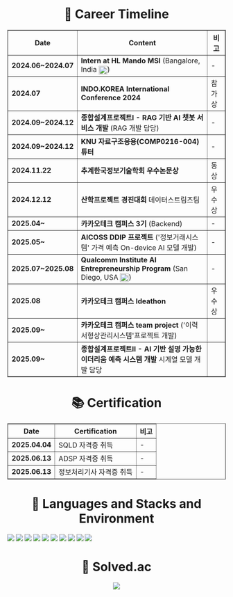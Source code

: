 <div align="center">
  <h1 style="font-size:2em;">🚀 Career Timeline</h1>
</div>
<table align="center" border="1" cellspacing="0" cellpadding="8">
  <thead>
    <tr>
      <th>Date</th>
      <th>Content</th>
      <th>비고</th>
    </tr>
  </thead>
  <tbody>
    <tr>
      <td><strong>2024.06~2024.07</strong></td>
      <td><strong>Intern at HL Mando MSI</strong> (Bangalore, India <img src="https://upload.wikimedia.org/wikipedia/en/thumb/4/41/Flag_of_India.svg/20px-Flag_of_India.svg.png" alt="India Flag" style="width:20px; vertical-align:middle;">)</td>
      <td>-</td>
    </tr>
    <tr>
      <td><strong>2024.07</strong></td>
      <td><strong>INDO.KOREA International Conference 2024</strong></td>
      <td>참가상</td>
    </tr>
    <tr>
      <td><strong>2024.09~2024.12</strong></td>
      <td><strong>종합설계프로젝트I - RAG 기반 AI 챗봇 서비스 개발</strong> (RAG 개발 담당)</td>
      <td>-</td>
    </tr>
    <tr>
      <td><strong>2024.09~2024.12</strong></td>
      <td><strong>KNU 자료구조응용(COMP0216-004) 튜터</strong></td>
      <td>-</td>
    </tr>
    <tr>
      <td><strong>2024.11.22</strong></td>
      <td><strong>추계한국정보기술학회 우수논문상</strong></td>
      <td>동상</td>
    </tr>
    <tr>
      <td><strong>2024.12.12</strong></td>
      <td><strong>산학프로젝트 경진대회</strong> 데이터스트림즈팀</td>
      <td>우수상</td>
    </tr>
    <tr>
      <td><strong>2025.04~</strong></td>
      <td><strong>카카오테크 캠퍼스 3기</strong> (Backend)</td>
      <td>-</td>
    </tr>
    <tr>
      <td><strong>2025.05~</strong></td>
      <td><strong>AICOSS DDIP 프로젝트</strong> ('정보거래시스템' 가격 예측 On-device AI 모델 개발)</td>
      <td>-</td>
    </tr>
    <tr>
      <td><strong>2025.07~2025.08</strong></td>
      <td><strong>Qualcomm Institute AI Entrepreneurship Program</strong> (San Diego, USA <img src="https://upload.wikimedia.org/wikipedia/en/a/a4/Flag_of_the_United_States.svg" alt="USA Flag" style="width:20px; vertical-align:middle;">)</td>
      <td>-</td>
    </tr>
    <tr>
      <td><strong>2025.08</strong></td>
      <td><strong>카카오테크 캠퍼스 Ideathon</strong></td>
      <td>우수상</td>
    </tr>
    <tr>
      <td><strong>2025.09~</strong></td>
      <td><strong>카카오테크 캠퍼스 team project</strong> ('이력서형상관리시스템'프로젝트 개발)</td>
      <td></td>
    </tr>
    <tr>
      <td><strong>2025.09~</strong></td>
      <td><strong>종합설계프로젝트II - AI 기반 설명 가능한 이더리움 예측 시스템 개발</strong> 시계열 모델 개발 담당</td>
      <td></td>
    </tr>
  </tbody>
</table>

<div align="center">
  <h1 style="font-size:2em;">📚 Certification</h1>
</div>
<table align="center" border="1" cellspacing="0" cellpadding="8">
  <thead>
    <tr>
      <th>Date</th>
      <th>Certification</th>
      <th>비고</th>
    </tr>
  </thead>
  <tbody>
    <tr>
      <td><strong>2025.04.04</strong></td>
      <td>SQLD 자격증 취득</td>
      <td>-</td>
    </tr>
    <tr>
      <td><strong>2025.06.13</strong></td>
      <td>ADSP 자격증 취득</td>
      <td>-</td>
    </tr>
    <tr>
      <td><strong>2025.06.13</strong></td>
      <td>정보처리기사 자격증 취득</td>
      <td>-</td>
    </tr>
  </tbody>
</table>

<div align="center"><h1> 📜 Languages and Stacks and Environment</h1></div>

<p align="left">
  <img src="https://img.shields.io/badge/Python-3776AB?style=for-the-badge&logo=Python&logoColor=white">
  <img src="https://img.shields.io/badge/mysql-4479A1?style=for-the-badge&logo=mysql&logoColor=white">
  <img src="https://img.shields.io/badge/C-A8B9CC?style=for-the-badge&logo=C&logoColor=white">
  <img src="https://img.shields.io/badge/C++-00599C?style=for-the-badge&logo=C%2B%2B&logoColor=white"/>
  <img src="https://img.shields.io/badge/Java-ED8B00?style=for-the-badge&logo=openjdk&logoColor=white">
  <img src="https://img.shields.io/badge/Pinecone-3DA8F5?style=for-the-badge&logo=Pinboard&logoColor=white">
  <img src="https://img.shields.io/badge/Upstage-FF5733?style=for-the-badge&logo=OpenAI&logoColor=white">
  <img src="https://img.shields.io/badge/Selenium-43B02A?style=for-the-badge&logo=Selenium&logoColor=white"/>
  <img src="https://img.shields.io/badge/Ubuntu-E95420?style=for-the-badge&logo=Ubuntu&logoColor=white"/>
  <img src="https://img.shields.io/badge/PyCharm-000000?style=for-the-badge&logo=PyCharm&logoColor=white"/>

<div align="center"><h1>🏅 Solved.ac</h1></div>

<p align="center">
  <a href="https://solved.ac/wns00320">
    <img src="http://mazassumnida.wtf/api/v2/generate_badge?boj=wns00320">
  </a>
</p>

